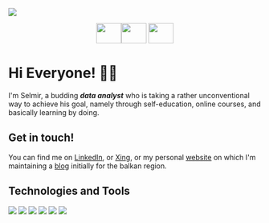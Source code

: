 <a href="https://www.selmirkalender.com" title="Selmir Kalender"><img src="https://lh3.googleusercontent.com/l7aKn1NFSeRqjskTz5PtIqMvYDjrEnYio4G_FtazNURASAGBDPh0dQP0HftvepoX9LfciqTPN__igWx1PPODYwr14KrwYd9fq-MiYpyAeS_3pZSy30NZzyTg_HHlefEEYIz_czxClEZtLuNimwyDBUpaHeUoTx8Q7I-H9Pc-9QIBFMcXCPXr-OnIbaWquSrKSry1qUUxlnYHH3f8r0XI-8MsGbm6bmWz0EQikcX65n5qSBwHw-7ugTVpSxswGfZoXs_GLt67yRAIpvNA-1ZbYr95Kvsjf77iMNpxVpcy6AbLq-PC8uJSFZCOvL1yLDZh3HRK4AQv4wvzZUcMvW1lgiRFZlwPQPKz7PFrzqxqmNLOB5-E0XOPaGdQXAfWIYg2IZEJAqjMTdTsmH47e26ZbMWtXsS-t6Wh_PaHPWPw1Diacp3Ix61qZgvZqn0qFELdgY36yBQJmlGMAkVM3GSJro6xmqMQ3du-6tINAc4jfcj0OiB01H0Pno74ux7iTHN9LXRp133Y4komvD4PX94u_kED3P2PxyeFlOxVkvoF3eGYkSwxQ8LofgFVh3vndJbHrNohsUnhctJObpEFp1THOC9nT4Fwp84NLgDiT8qcI9oVXqaftiuIRzAP22t8ci_WmWAoqf-Zf5_dY0lCtq5e4emYjs8mRxtLJ3gFWbbH1huEJA3Tl9qfZFji2KH8hg=w1184-h292-no?authuser=0"></a>


<p align="center">
<a href="http://linkedin.com/in/selmirkalender" title="LinkedIn"><img src="https://cdn4.iconfinder.com/data/icons/social-messaging-ui-color-shapes-2-free/128/social-linkedin-circle-512.png" width="50" height="40" border="0"></a><a href="https://www.xing.com/profile/Selmir_Kalender/portfolio" title="Xing"><img src="https://www.schwagedruck.de/wp-content/uploads/2018/10/if_xing_291712-1.png" width="50" height="40" border="0"></a>
<a href="https://www.selmirkalender.com" title="Website"><img src="https://logodix.com/logo/636182.png" width="50" height="40" border="0"></a>
</p>
  
<h1> Hi Everyone! 🙋‍♂️ </h1>

I'm Selmir, a budding __*data analyst*__ who is taking a rather unconventional way to achieve his goal, namely through self-education, online courses, and basically learning by doing.

  
<h2> Get in touch! </h2>  

You can find me on [LinkedIn](http://linkedin.com/in/selmirkalender), or [Xing](https://www.xing.com/profile/Selmir_Kalender/portfolio), or my personal [website](https://www.selmirkalender.com) on which I'm maintaining a [blog](https://www.selmirkalender.com/blog) initially for the balkan region.  
 
  
<h2> Technologies and Tools </h2>

![](https://img.shields.io/badge/OS-Windows-informational?style=plastic&logo=WINDOWS&logoColor=white&color=informational) ![](https://img.shields.io/badge/Language-Python-informational?style=plastic&logo=PYTHON&logoColor=white&color=yellow) ![](https://img.shields.io/badge/Language-MySQL-blueviolet?style=plastic&logo=mysql&logoColor=white&color=blueviolet) ![](https://img.shields.io/badge/Tool-Tableau-9cf?style=plastic&logo=TABLEAU&logoColor=white&color=9cf) ![](https://img.shields.io/badge/Tool-PowerBI-informational?style=plastic&logo=power-bi&logoColor=white&color=yellow) ![](https://img.shields.io/badge/Tool-MSExcel-informational?style=plastic&logo=MICROSOFT&logoColor=white&color=blue)






